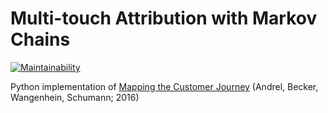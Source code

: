 # Multi-touch Attribution with Markov Chains  

[![Maintainability](https://img.shields.io/codeclimate/maintainability/kailin-lu/markovattribution)](https://img.shields.io/codeclimate/maintainability/kailin-lu/markovattribution)


Python implementation of [Mapping the Customer Journey](https://www.sciencedirect.com/science/article/abs/pii/S0167811616300349) (Andrel, Becker, Wangenhein, Schumann; 2016)
